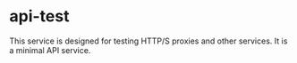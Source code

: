 # api-test
This service is designed for testing HTTP/S proxies and other services. It is a minimal API service.
